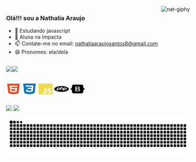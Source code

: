  <img align="right" height=150em alt="nat-giphy" src="https://media.discordapp.net/attachments/707926636187877386/885037470301945876/natt.gif?">

### Olá!!! sou a Nathalia Araujo

- 🌱 Estudando javascript
- 👾 Aluna na Impacta
- 📫 Contate-me no email: nathaliaaraujosantos8@gmail.com
- 😄 Pronomes: ela/dela
 


##
<div>
 <table>
  <tr>
    <img height=180em src="https://github-readme-stats.vercel.app/api?username=devnataraujo&count_private=true&show_icons=true&theme=nightowl"/>
  </tr>
  <tr>
     <img height=180em  src="https://github-readme-stats.vercel.app/api/top-langs/?username=devnataraujo&layout=compact&theme=nightowl"/>
  </tr>
</div>
  
  
 ##
<div>
  <img align="center" alt="nat-html" height="30" width="40" src="https://raw.githubusercontent.com/devicons/devicon/master/icons/html5/html5-plain.svg">
  <img align="center" alt="nat-css" height="30" width="40" src="https://raw.githubusercontent.com/devicons/devicon/master/icons/css3/css3-plain.svg">
  <img align="center" alt="nat-js" height="30" width="40" src="https://raw.githubusercontent.com/devicons/devicon/master/icons/javascript/javascript-plain.svg">
  <img align="center" alt="nat-php" height="30" width="40" src="https://raw.githubusercontent.com/devicons/devicon/master/icons/php/php-plain.svg">
  <img align="center" alt="nat-bootstrap" height="30" width="40" src="https://raw.githubusercontent.com/devicons/devicon/master/icons/bootstrap/bootstrap-plain.svg">
 
</div>
  
 ##
  <div>
    <a href="https://www.instagram.com/devnataraujo/"><img src="https://img.shields.io/badge/Instagram-E4405F?style=for-the-badge&logo=instagram&logoColor=white"></a>
    <a href="https://www.linkedin.com/in/devnathalia/"><img src="https://img.shields.io/badge/LinkedIn-0077B5?style=for-the-badge&logo=linkedin&logoColor=white"></a>
   
   ![Snake animation](https://github.com/devnataraujo/devnataraujo/blob/output/github-contribution-grid-snake.svg)
  </div>
 

